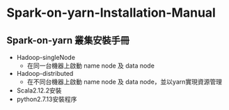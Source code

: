 # Spark-on-yarn-Installation-Manual
## Spark-on-yarn 叢集安裝手冊
* Hadoop-singleNode
  + 在同一台機器上啟動 name node 及 data node
* Hadoop-distributed
  + 在不同台機器上啟動 name node 及 data node，並以yarn實現資源管理
* Scala2.12.2安裝
* python2.7.13安裝程序
